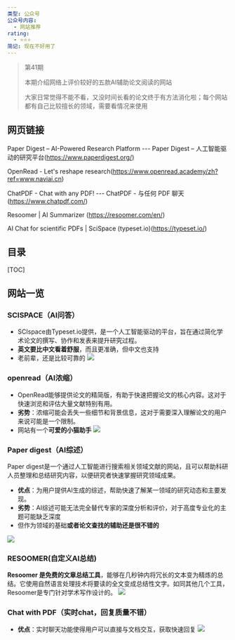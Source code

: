 ```yaml
---
类型: 公众号
公众号内容:
  - 网站推荐
rating:
  - ⭐⭐⭐
简记: 现在不好用了
---
```


>第41期
>
>本期介绍网络上评价较好的五款AI辅助论文阅读的网站
>
>大家日常觉得不能不看，又没时间长看的论文终于有方法消化啦；每个网站都有自己比较擅长的领域，需要看情况来使用

## 网页链接

Paper Digest – AI-Powered Research Platform --- Paper Digest – 人工智能驱动的研究平台(https://www.paperdigest.org/)

OpenRead - Let's reshape research(https://www.openread.academy/zh?ref=www.naviai.cn)

ChatPDF - Chat with any PDF! --- ChatPDF - 与任何 PDF 聊天(https://www.chatpdf.com/)

Resoomer | AI Summarizer (https://resoomer.com/en/)

AI Chat for scientific PDFs | SciSpace (typeset.io)(https://typeset.io/)

## 目录

[TOC]

## 网站一览

### SCISPACE（AI问答）

- SCIspace由Typeset.io提供，是一个人工智能驱动的平台，旨在通过简化学术论文的撰写、协作和发表来提升研究过程。
- **英文要比中文看着舒服**，而且更准确，但中文也支持
- 老前辈，还是比较可靠的
![](https://pic-go-42.oss-cn-guangzhou.aliyuncs.com/img/20231216193804.png)

### openread（AI浓缩）

- OpenRead能够提供论文的精简版，有助于快速把握论文的核心内容。这对于快速浏览和评估大量文献特别有用。
- **劣势**：浓缩可能会丢失一些细节和背景信息，这对于需要深入理解论文的用户来说可能是一个限制。
- 网站有一个**可爱的小猫助手**
![](https://pic-go-42.oss-cn-guangzhou.aliyuncs.com/img/20231216194450.png)

### Paper digest（AI综述）

Paper digest是一个通过人工智能进行搜索相关领域文献的网站，且可以帮助科研人员整理和总结研究内容，以便研究者快速掌握研究领域成果。

- **优点**：为用户提供AI生成的综述，帮助快速了解某一领域的研究动态和主要发现。
- **劣势**：AI综述可能无法完全替代专家的深度分析和评价，对于高度专业化的主题可能缺乏深度
- 但作为领域的基础**或者论文查找的辅助还是很不错的**

![](https://pic-go-42.oss-cn-guangzhou.aliyuncs.com/img/20231216194721.png)

### RESOOMER(自定义AI总结)

**Resoomer 是免费的文章总结工具**，能够在几秒钟内将冗长的文本变为精炼的总结。它使用自然语言处理技术将要读的全文变成总结性文字。如同其他几个工具，Resoomer是专门针对学术写作设计的。
![](https://pic-go-42.oss-cn-guangzhou.aliyuncs.com/img/20231216194939.png)

### Chat with PDF（实时chat，回复质量不错）

- **优点**：实时聊天功能使得用户可以直接与文档交互，获取快速回复
![](https://pic-go-42.oss-cn-guangzhou.aliyuncs.com/img/20231216195135.png)